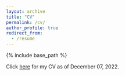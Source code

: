 ```yaml
---
layout: archive
title: "CV"
permalink: /cv/
author_profile: true
redirect_from:
  - /resume
---
```


{% include base_path %}

Click [here](https://drive.google.com/file/d/1tq340Bc4RiLDdWBwzWihtCKhUsy0RMpv/view?usp=sharing) for my CV as of December 07, 2022.
